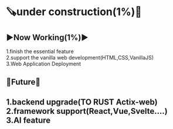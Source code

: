 <h1>🪚under construction(1%)🔨</h1>
<h2>▶️Now Working(1%)▶️</h2>
<p>1.finish the essential feature<br>2.support the vanilla web development(HTML,CSS,VanillaJS)<br>3.Web Application Deployment</p>
<h2>🔭Future🔭<h2>
<p>1.backend upgrade(TO RUST Actix-web)<br>2.framework support(React,Vue,Svelte....) <br>3.AI feature</p>
